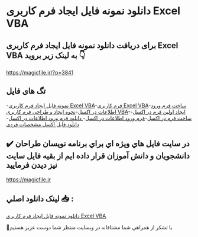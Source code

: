 # دانلود نمونه فایل ایجاد فرم کاربری Excel VBA

## برای دریافت دانلود نمونه فایل ایجاد فرم کاربری Excel VBA به لینک زیر بروید 👇

https://magicfile.ir/?p=3841

## تگ های فایل

-[نمونه فایل ایجاد فرم کاربری Excel VBA](https://magicfile.ir/product/%d9%86%d9%85%d9%88%d9%86%d9%87-%d9%81%d8%a7%db%8c%d9%84-%d8%a7%db%8c%d8%ac%d8%a7%d8%af-%d9%81%d8%b1%d9%85-%da%a9%d8%a7%d8%b1%d8%a8%d8%b1%db%8c-excel-vba/)-[فرم کاربری Excel VBA](https://magicfile.ir/product/%d9%86%d9%85%d9%88%d9%86%d9%87-%d9%81%d8%a7%db%8c%d9%84-%d8%a7%db%8c%d8%ac%d8%a7%d8%af-%d9%81%d8%b1%d9%85-%da%a9%d8%a7%d8%b1%d8%a8%d8%b1%db%8c-excel-vba/)-[ساخت فرم ورود اطلاعات در اکسل](https://magicfile.ir/product/%d9%86%d9%85%d9%88%d9%86%d9%87-%d9%81%d8%a7%db%8c%d9%84-%d8%a7%db%8c%d8%ac%d8%a7%d8%af-%d9%81%d8%b1%d9%85-%da%a9%d8%a7%d8%b1%d8%a8%d8%b1%db%8c-excel-vba/)-[نحوه ایجاد و طراحی فرم کاربری VBA](https://magicfile.ir/product/%d9%86%d9%85%d9%88%d9%86%d9%87-%d9%81%d8%a7%db%8c%d9%84-%d8%a7%db%8c%d8%ac%d8%a7%d8%af-%d9%81%d8%b1%d9%85-%da%a9%d8%a7%d8%b1%d8%a8%d8%b1%db%8c-excel-vba/)-[ایجاد اولین فرم در اکسل](https://magicfile.ir/product/%d9%86%d9%85%d9%88%d9%86%d9%87-%d9%81%d8%a7%db%8c%d9%84-%d8%a7%db%8c%d8%ac%d8%a7%d8%af-%d9%81%d8%b1%d9%85-%da%a9%d8%a7%d8%b1%d8%a8%d8%b1%db%8c-excel-vba/)-[ساخت فرم در اکسل](https://magicfile.ir/product/%d9%86%d9%85%d9%88%d9%86%d9%87-%d9%81%d8%a7%db%8c%d9%84-%d8%a7%db%8c%d8%ac%d8%a7%d8%af-%d9%81%d8%b1%d9%85-%da%a9%d8%a7%d8%b1%d8%a8%d8%b1%db%8c-excel-vba/)-[فرم ورود اطلاعات در اکسل](https://magicfile.ir/product/%d9%86%d9%85%d9%88%d9%86%d9%87-%d9%81%d8%a7%db%8c%d9%84-%d8%a7%db%8c%d8%ac%d8%a7%d8%af-%d9%81%d8%b1%d9%85-%da%a9%d8%a7%d8%b1%d8%a8%d8%b1%db%8c-excel-vba/)-[ دانلود فرم ورود اطلاعات در اکسل](https://magicfile.ir/product/%d9%86%d9%85%d9%88%d9%86%d9%87-%d9%81%d8%a7%db%8c%d9%84-%d8%a7%db%8c%d8%ac%d8%a7%d8%af-%d9%81%d8%b1%d9%85-%da%a9%d8%a7%d8%b1%d8%a8%d8%b1%db%8c-excel-vba/)-[ دانلود فایل اکسل مشخصات فردی](https://magicfile.ir/product/%d9%86%d9%85%d9%88%d9%86%d9%87-%d9%81%d8%a7%db%8c%d9%84-%d8%a7%db%8c%d8%ac%d8%a7%d8%af-%d9%81%d8%b1%d9%85-%da%a9%d8%a7%d8%b1%d8%a8%d8%b1%db%8c-excel-vba/)

## ✔️ در سايت فايل هاي ويژه اي براي برنامه نويسان طراحان دانشجويان و دانش آموزان قرار داده ايم از بقيه فايل سايت نيز ديدن فرماييد

https://magicfile.ir


## لينک دانلود اصلي 📥 :

[دانلود نمونه فایل ایجاد فرم کاربری Excel VBA](https://magicfile.ir/product/%d9%86%d9%85%d9%88%d9%86%d9%87-%d9%81%d8%a7%db%8c%d9%84-%d8%a7%db%8c%d8%ac%d8%a7%d8%af-%d9%81%d8%b1%d9%85-%da%a9%d8%a7%d8%b1%d8%a8%d8%b1%db%8c-excel-vba/) 


🙏با تشکر از همراهي شما مشتاقانه در وبسایت منتظر شما دوست عزیز هستیم

